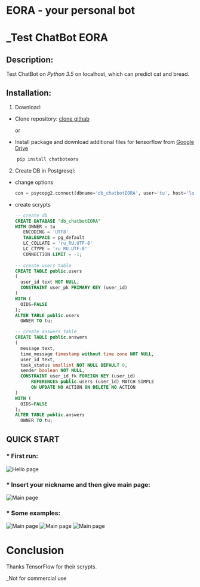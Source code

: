 # EORA - your personal bot

# _Test ChatBot EORA

## Description:
Test ChatBot on *Python 3.5* on localhost, which can predict cat and bread. 

## Installation:
1. Download:
  * Clone repository:
    [clone githab](https://github.com/Lehsuby/chatbotEORA.git)

     or
     
  * Install package and download additional files for tensorflow from [Google Drive](https://drive.google.com/open?id=1HA0MunsTQbvg4x-hGlwy2zxE29xq2Spv)
```python
    pip install chatboteora
```
2. Create DB in Postgresql:
  * change options
    ```python
    con = psycopg2.connect(dbname='db_chatbotEORA', user='tu', host='localhost', password='qwerty')
    ```
  * create scrypts
    ```SQL
    -- create db
    CREATE DATABASE "db_chatbotEORA"
    WITH OWNER = tu
       ENCODING = 'UTF8'
       TABLESPACE = pg_default
       LC_COLLATE = 'ru_RU.UTF-8'
       LC_CTYPE = 'ru_RU.UTF-8'
       CONNECTION LIMIT = -1;
       
    -- create users table
    CREATE TABLE public.users
    (
      user_id text NOT NULL,
      CONSTRAINT user_pk PRIMARY KEY (user_id)
    )
    WITH (
      OIDS=FALSE
    );
    ALTER TABLE public.users
      OWNER TO tu;
    
    -- create answers table
    CREATE TABLE public.answers
    (
      message text,
      time_message timestamp without time zone NOT NULL,
      user_id text,
      task_status smallint NOT NULL DEFAULT 0,
      sender boolean NOT NULL,
      CONSTRAINT user_id_fk FOREIGN KEY (user_id)
          REFERENCES public.users (user_id) MATCH SIMPLE
          ON UPDATE NO ACTION ON DELETE NO ACTION
    )
    WITH (
      OIDS=FALSE
    );
    ALTER TABLE public.answers
      OWNER TO tu;
    ```
    
## QUICK START
### * First run:
![Hello page](https://github.com/Lehsuby/chatbotEORA/blob/master/1.png?raw=true)
### * Insert your nickname and then give main page:
![Main page](https://github.com/Lehsuby/chatbotEORA/blob/master/2.png?raw=true)
### * Some examples:
![Main page](https://github.com/Lehsuby/chatbotEORA/blob/master/3.png?raw=true)
![Main page](https://github.com/Lehsuby/chatbotEORA/blob/master/4.png?raw=true)
![Main page](https://github.com/Lehsuby/chatbotEORA/blob/master/5.png?raw=true)

# Conclusion
Thanks TensorFlow for their scrypts.

_Not for commercial use
